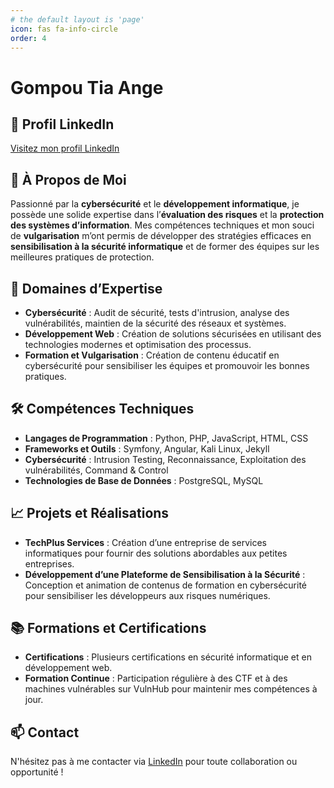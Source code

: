 ```yaml
---
# the default layout is 'page'
icon: fas fa-info-circle
order: 4
---
```


# Gompou Tia Ange

## 🎯 Profil LinkedIn
[Visitez mon profil LinkedIn](https://www.linkedin.com/in/angetia03/)

## 💼 À Propos de Moi
Passionné par la **cybersécurité** et le **développement informatique**, je possède une solide expertise dans l’**évaluation des risques** et la **protection des systèmes d’information**. Mes compétences techniques et mon souci de **vulgarisation** m’ont permis de développer des stratégies efficaces en **sensibilisation à la sécurité informatique** et de former des équipes sur les meilleures pratiques de protection.

## 🚀 Domaines d’Expertise
- **Cybersécurité** : Audit de sécurité, tests d'intrusion, analyse des vulnérabilités, maintien de la sécurité des réseaux et systèmes.
- **Développement Web** : Création de solutions sécurisées en utilisant des technologies modernes et optimisation des processus.
- **Formation et Vulgarisation** : Création de contenu éducatif en cybersécurité pour sensibiliser les équipes et promouvoir les bonnes pratiques.

## 🛠 Compétences Techniques
- **Langages de Programmation** : Python, PHP, JavaScript, HTML, CSS
- **Frameworks et Outils** : Symfony, Angular, Kali Linux, Jekyll
- **Cybersécurité** : Intrusion Testing, Reconnaissance, Exploitation des vulnérabilités, Command & Control
- **Technologies de Base de Données** : PostgreSQL, MySQL

## 📈 Projets et Réalisations
- **TechPlus Services** : Création d’une entreprise de services informatiques pour fournir des solutions abordables aux petites entreprises.
- **Développement d’une Plateforme de Sensibilisation à la Sécurité** : Conception et animation de contenus de formation en cybersécurité pour sensibiliser les développeurs aux risques numériques.

## 📚 Formations et Certifications
- **Certifications** : Plusieurs certifications en sécurité informatique et en développement web.
- **Formation Continue** : Participation régulière à des CTF et à des machines vulnérables sur VulnHub pour maintenir mes compétences à jour.

## 📫 Contact
N'hésitez pas à me contacter via [LinkedIn](https://www.linkedin.com/in/angetia03/) pour toute collaboration ou opportunité !

